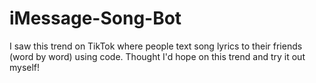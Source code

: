 # iMessage-Song-Bot
I saw this trend on TikTok where people text song lyrics to their friends (word by word) using code. Thought I'd hope on this trend and try it out myself!
